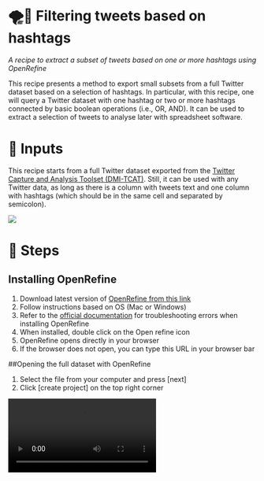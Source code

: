 # 🌪️💬 Filtering tweets based on hashtags

*A recipe to extract a subset of tweets based on one or more hashtags using OpenRefine*

This recipe presents a method to export small subsets from a full Twitter dataset based on a selection of hashtags. In particular, with this recipe, one will query a Twitter dataset with one hashtag or two or more hashtags connected by basic boolean operations (i.e., OR, AND). It can be used to extract a selection of tweets to analyse later with spreadsheet software.


# 🧱 Inputs

This recipe starts from a full Twitter dataset exported from the [Twitter Capture and Analysis Toolset (DMI-TCAT)](https://wiki.digitalmethods.net/Dmi/ToolDmiTcat). Still, it can be used with any Twitter data, as long as there is a column with tweets text and one column with hashtags (which should be in the same cell and separated by semicolon).

![](https://i.imgur.com/2G3JAvI.jpeg)


# 📃 Steps

## Installing OpenRefine
  1. Download latest version of [OpenRefine from this link](https://openrefine.org/download.html)
  2. Follow instructions based on OS (Mac or Windows)
  3. Refer to the [official documentation](https://docs.openrefine.org/manual/installing) for troubleshooting errors when installing OpenRefine
  4. When installed, double click on the Open refine icon
  5. OpenRefine opens directly in your browser
  6. If the browser does not open, you can type this URL in your browser bar

##Opening the full dataset with OpenRefine
  1. Select the file from your computer and press [next]
  2. Click [create project] on the top right corner

![](https://i.imgur.com/zNJvtuu.mp4)
